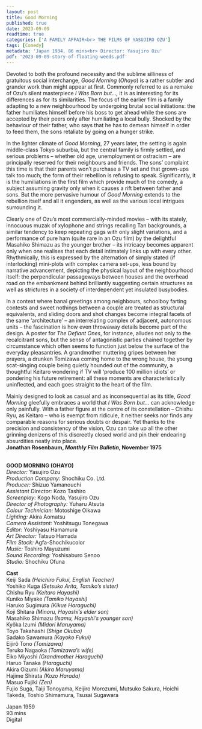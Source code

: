 ```yaml
---
layout: post
title: Good Morning
published: true
date: 2023-09-09
readtime: true
categories: ['A FAMILY AFFAIR<br> THE FILMS OF YASUJIRO OZU']
tags: [Comedy]
metadata: 'Japan 1934, 86 mins<br> Director: Yasujiro Ozu'
pdf: '2023-09-09-story-of-floating-weeds.pdf'
---
```


Devoted to both the profound necessity and the sublime silliness of gratuitous social interchange, _Good Morning_ (_Ohayo_) is a rather subtler and grander work than might appear at first. Commonly referred to as a remake of Ozu’s silent masterpiece _I Was Born but…,_ it is as interesting for its differences as for its similarities. The focus of the earlier film is a family adapting to a new neighbourhood by undergoing brutal social initiations: the father humiliates himself before his boss to get ahead while the sons are accepted by their peers only after humiliating a local bully. Shocked by the behaviour of their father, who says that he has to demean himself in order to feed them, the sons retaliate by going on a hunger strike.

In the lighter climate of _Good Morning_, 27 years later, the setting is again middle-class Tokyo suburbia, but the central family is firmly settled, and serious problems – whether old age, unemployment or ostracism – are principally reserved for their neighbours and friends. The sons’ complaint this time is that their parents won’t purchase a TV set and that grown-ups talk too much; the form of their rebellion is refusing to speak. Significantly, it is the humiliations in the first film which provide much of the comedy, a subject assuming gravity only when it causes a rift between father and sons. But the more pervasive humour of _Good Morning_ extends to the rebellion itself and all it engenders, as well as the various local intrigues surrounding it.

Clearly one of Ozu’s most commercially-minded movies – with its stately, innocuous muzak of xylophone and strings recalling Tan backgrounds, a similar tendency to keep repeating gags with only slight variations, and a performance of pure ham (quite rare in an Ozu film) by the delightful Masahiko Shimazu as the younger brother – its intricacy becomes apparent only when one realises that each detail intimately links up with every other. Rhythmically, this is expressed by the alternation of simply stated (if interlocking) mini-plots with complex camera set-ups, less bound by narrative advancement, depicting the physical layout of the neighbourhood itself: the perpendicular passageways between houses and the overhead road on the embankment behind brilliantly suggesting certain structures as well as strictures in a society of interdependent yet insulated busybodies.

In a context where banal greetings among neighbours, schoolboy farting contests and sweet nothings between a couple are treated as structural equivalents, and sliding doors and shot changes become integral facets of the same ‘architecture’ – an interrelating complex of adjacent, autonomous units – the fascination is how even throwaway details become part of the design. A poster for _The Defiant Ones_, for instance, alludes not only to the recalcitrant sons, but the sense of antagonistic parties chained together by circumstance which often seems to function just below the surface of the everyday pleasantries. A grandmother muttering gripes between her prayers, a drunken Tomizawa coming home to the wrong house, the young scat-singing couple being quietly hounded out of the community, a thoughtful Keitaro wondering if TV will ‘produce 100 million idiots’ or pondering his future retirement: all these moments are characteristically uninflected, and each goes straight to the heart of the film.

Mainly designed to look as casual and as inconsequential as its title, _Good Morning_ gleefully embraces a world that _I Was Born but…_ can acknowledge only painfully. With a father figure at the centre of its constellation – Chishu Ryu, as Keitaro – who is exempt from ridicule, it neither seeks nor finds any comparable reasons for serious doubts or despair. Yet thanks to the precision and consistency of the vision, Ozu can take up all the other grinning denizens of this discreetly closed world and pin their endearing absurdities neatly into place.  
**Jonathan Rosenbaum, _Monthly Film Bulletin_, November 1975**  
<br>

**GOOD MORNING (OHAYO)**  
_Director:_ Yasujiro Ozu  
_Production Company:_ Shochiku Co. Ltd.  
_Producer:_ Shizuo Yamanouchi  
_Assistant Director:_ Kozo Tashiro  
_Screenplay:_ Kogo Noda, Yasujiro Ozu  
_Director of Photography:_ Yuharu Atsuta  
_Colour Technician:_ Motoshige Oikawa  
_Lighting:_ Akira Aomatsu  
_Camera Assistant:_ Yoshitsugu Tonegawa  
_Editor:_ Yoshiyasu Hamamura  
_Art Director:_ Tatsuo Hamada  
_Film Stock:_ Agfa-Shochikucolor  
_Music:_ Toshiro Mayuzumi  
_Sound Recording:_ Yoshisaburo Senoo  
_Studio:_ Shochiku Ofuna  

**Cast**  
Keiji Sada _(Heichiro Fukui, English Teacher)_  
Yoshiko Kuga _(Setsuko Arita, Tamiko’s sister)_  
Chishu Ryu _(Keitaro Hayashi)_  
Kuniko Miyake _(Tamiko Hayashi)_  
Haruko Sugimura _(Kikue Haraguchi)_  
Koji Shitara _(Minoru, Hayashi’s elder son)_  
Masahiko Shimazu _(Isamu, Hayashi’s younger son)_  
Kyôka Izumi _(Midori Maruyama)_  
Toyo Takahashi _(Shige Okubo)_  
Sadako Sawamura _(Kayoko Fukui)_  
Eijirô Tono _(Tomizawa)_  
Teruko Nagaoka _(Tomizawa’s wife)_  
Eiko Miyoshi _(Grandmother Haraguchi)_  
Haruo Tanaka _(Haraguchi)_  
Akira Oizumi _(Akira Maruyama)_  
Hajime Shirata _(Kozo Harada)_  
Masuo Fujiki _(Zen)_  
Fujio Suga, Taiji Tonoyama, Keijiro Morozumi, Mutsuko Sakura, Hoichi Takeda, Toshio Shimamura, Tsusai Sugawara  

Japan 1959  
93 mins  
Digital
<!--stackedit_data:
eyJoaXN0b3J5IjpbMTIyNjc3NDYxNF19
-->